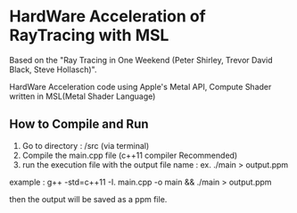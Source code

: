 # HardWare Acceleration of RayTracing with MSL

Based on the "Ray Tracing in One Weekend (Peter Shirley, Trevor David Black, Steve Hollasch)".

HardWare Acceleration code using Apple's Metal API, Compute Shader written in MSL(Metal Shader Language)

## How to Compile and Run

1. Go to directory : /src (via terminal)
2. Compile the main.cpp file (c++11 compiler Recommended)
3. run the execution file with the output file name : ex. ./main > output.ppm

example : g++ -std=c++11 -I. main.cpp -o main && ./main > output.ppm

then the output will be saved as a ppm file.
